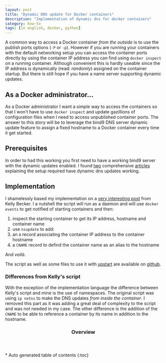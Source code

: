```yaml
---
layout: post
title: "Dynamic DNS update for Docker containers"
description: "Implementation of dynamic dns for docker containers"
category: how-to
tags: [in english, docker, python]
---
```


A common way to access a Docker container *from the outside* is to use the publish ports options (`-P` or `-p`). However if you are running your containers with the default networking setup you can access the container ports directly by using the container IP address you can find using `docker inspect` on a running container. Although convenient this is hardly useable since the IP address is dynamically (read: *randomly*) assigned on the container startup. But there is still hope if you have a name server supporting dynamic updates.

## As a Docker administrator…

As a Docker administrator I want a simple way to access the containers so that I won't have to use `docker inspect` and update gazillions of configuration files when I need to access unpublished container ports. The answer to this story will be to leverage the bind9 DNS server dynamic update feature to assign a fixed hostname to a Docker container every time it get started.

## Prerequisites

In order to had this working you first need to have a working bind9 server with the dynamic updates enabled. I found [two](https://www.erianna.com/nsupdate-dynamic-dns-updates-with-bind9) comprehensive [articles](https://www.debian-administration.org/article/591/Using_the_dynamic_DNS_editor_nsupdate) explaining the setup required have dynamic dns updates working.

## Implementation

I shamelessly based my implementation on a [very interesting post](http://objectiveoriented.com/devops/2014/02/15/docker-io-service-discovery-your-network-and-how-to-make-it-work/) from Kelly Becker. I a nutshell the script will run as a daemon and will use `docker events` to get notified of starting containers and then:

1. inspect the starting container to get its IP address, hostname and container name
1. use `nsupdate` to add:
  1. an `A` record associating the container IP address to the container hostname
  1. a `CNAME` record to defind the container name as an alias to the hostname


And *voilà*.

The script as well as some files to use it with [upstart](http://upstart.ubuntu.com/) are available on [github](https://github.com/ggtools/docker-tools).


### Differences from Kelly's script

With the exception of the implementation language the difference between Kelly's script and mine is the use of namespaces. The original script was using `ip netns` to make the DNS updates *from inside the container*. I removed this part as it was adding a great deal of complexity to the script and was not needed in my case. The other difference is the addition of the `CNAME` to be able to reference a container by its name in addition to the hostname.

<section id="table-of-contents" class="toc">
<header>
<h3>Overview</h3>
</header>
<div id="drawer" markdown="1">
*  Auto generated table of contents
{:toc}
</div>
</section><!-- /#table-of-contents -->
